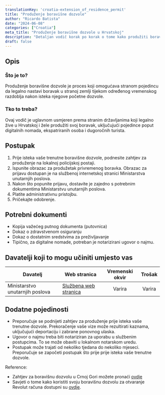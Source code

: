 ```yaml
---
translationKey: 'croatia-extension_of_residence_permit'
title: "Produženje boravišne dozvole"
author: "Ricardo Batista"
date: "2024-06-08"
categories: ["Croatia"]
meta_title: "Produženje boravišne dozvole u Hrvatskoj"
description: "Detaljan vodič korak po korak o tome kako produžiti boravišnu dozvolu u Hrvatskoj"
draft: false
---
```


## Opis
### Što je to?
Produženje boravišne dozvole je proces koji omogućava stranom pojedincu da legalno nastavi boravak u stranoj zemlji tijekom određenog vremenskog razdoblja nakon isteka njegove početne dozvole.

### Tko to treba?
Ovaj vodič je uglavnom usmjeren prema stranim državljanima koji legalno žive u Hrvatskoj i žele produžiti svoj boravak, uključujući pojedince poput digitalnih nomada, ekspatriranih osoba i dugoročnih turista.

## Postupak

1. Prije isteka vaše trenutne boravišne dozvole, podnesite zahtjev za produženje na lokalnoj policijskoj postaji.
2. Ispunite obrazac za produžetak privremenog boravka. Obrazac za prijavu dostupan je na službenoj internetskoj stranici Ministarstva unutarnjih poslova.
3. Nakon što popunite prijavu, dostavite je zajedno s potrebnim dokumentima Ministarstvu unutarnjih poslova.
4. Platite administrativnu pristojbu.
5. Pričekajte odobrenje.

## Potrebni dokumenti

- Kopija važećeg putnog dokumenta (putovnica)
- Dokaz o zdravstvenom osiguranju
- Dokaz o dostatnim sredstvima za preživljavanje
- Tipično, za digitalne nomade, potreban je notarizirani ugovor o najmu.

## Davatelji koji to mogu učiniti umjesto vas

| Davatelj        |     Web stranica     |     Vremenski okvir    |       Trošak      |
| --------------- | --------------- |  :-------------: | :-------------: |
| Ministarstvo unutarnjih poslova      |  [Službena web stranica](http://www.mup.hr/)       |      Varira      |        Varira       |

## Dodatne pojedinosti
- Preporučuje se podnijeti zahtjev za produženje prije isteka vaše trenutne dozvole. Prekoračenje vaše vize može rezultirati kaznama, uključujući deportaciju i zabrane ponovnog ulaska.
- Ugovor o najmu treba biti notariziran za uporabu u službenim postupcima. To se može obaviti u lokalnom notarskom uredu.
- Postupak može trajati od nekoliko tjedana do nekoliko mjeseci. Preporučuje se započeti postupak što prije prije isteka vaše trenutne dozvole.

Reference:
- Zahtjev za boravišnu dozvolu u Crnoj Gori možete pronaći [ovdje](https://www.reddit.com/r/montenegro/comments/1b2gqp0/crnogorsko_drzavljanstvo_i_dozvole_za_rad/)
- Savjeti o tome kako koristiti svoju boravišnu dozvolu za otvaranje Revolut računa dostupni su [ovdje](https://www.reddit.com/r/Revolut/comments/zsrtcc/revolut_account_with_residence_permit/).